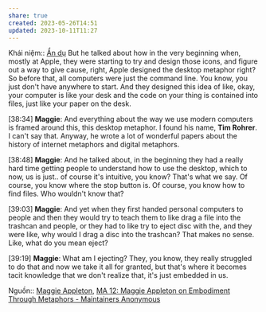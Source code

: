 ```yaml
---
share: true
created: 2023-05-26T14:51
updated: 2023-10-11T11:27
---
```


Khái niệm:: [Ẩn dụ](../%CE%9E%20Kh%C3%A1i%20ni%E1%BB%87m/%E1%BA%A8n%20d%E1%BB%A5.md)
But he talked about how in the very beginning when, mostly at Apple, they were starting to try and design those icons, and figure out a way to give cause, right, Apple designed the desktop metaphor right? So before that, all computers were just the command line. You know, you just don't have anywhere to start. And they designed this idea of like, okay, your computer is like your desk and the code on your thing is contained into files, just like your paper on the desk.

[38:34] **Maggie**: And everything about the way we use modern computers is framed around this, this desktop metaphor. I found his name, **Tim Rohrer**. I can't say that. Anyway, he wrote a lot of wonderful papers about the history of internet metaphors and digital metaphors.

[38:48] **Maggie**: And he talked about, in the beginning they had a really hard time getting people to understand how to use the desktop, which to now, us is just.. of course it's intuitive, you know? That's what we say. Of course, you know where the stop button is. Of course, you know how to find files. Who wouldn't know that?

[39:03] **Maggie**: And yet when they first handed personal computers to people and then they would try to teach them to like drag a file into the trashcan and people, or they had to like try to eject disc with the, and they were like, why would I drag a disc into the trashcan? That makes no sense. Like, what do you mean eject?

[39:19] **Maggie**: What am I ejecting? They, you know, they really struggled to do that and now we take it all for granted, but that's where it becomes tacit knowledge that we don't realize that, it's just embedded in us.


Nguồn:: [Maggie Appleton](../%CE%9E%20Ngu%E1%BB%93n/M%C3%B4i%20tr%C6%B0%E1%BB%9Dng%20ngh%C4%A9,%20nh%E1%BA%ADn%20th%E1%BB%A9c%20t%C4%83ng%20c%C6%B0%E1%BB%9Dng/Maggie%20Appleton.md), [MA 12: Maggie Appleton on Embodiment Through Metaphors - Maintainers Anonymous](https://maintainersanonymous.com/metaphor/#t=37:57)
